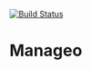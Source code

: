 [![Build Status](https://travis-ci.com/circutrider21/Manageo.svg?branch=master)](https://travis-ci.com/circutrider21/Manageo)
# Manageo
